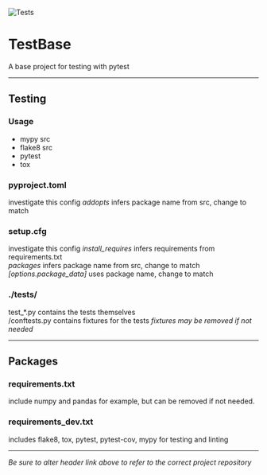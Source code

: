 ![Tests](https://github.com/TristynKahrs/TestsBase/actions/workflows/tests.yml/badge.svg)

# TestBase
A base project for testing with pytest

---

## Testing
### Usage
- mypy src
- flake8 src
- pytest
- tox

### pyproject.toml
investigate this config
*addopts* infers package name from src, change to match

### setup.cfg
investigate this config 
*install_requires* infers requirements from requirements.txt  
*packages* infers package name from src, change to match
*[options.package_data]* uses package name, change to match

### ./tests/
test_*.py contains the tests themselves  
/conftests.py contains fixtures for the tests *fixtures may be removed if not needed*  

---

## Packages
### requirements.txt
include numpy and pandas for example, but can be removed if not needed.

### requirements_dev.txt
includes flake8, tox, pytest, pytest-cov, mypy for testing and linting

---

*Be sure to alter header link above to refer to the correct project repository*